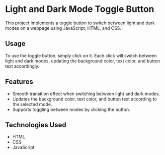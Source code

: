 # Light and Dark Mode Toggle Button

This project implements a toggle button to switch between light and dark modes on a webpage using JavaScript, HTML, and CSS.

## Usage

To use the toggle button, simply click on it. Each click will switch between light and dark modes, updating the background color, text color, and button text accordingly.

## Features

- Smooth transition effect when switching between light and dark modes.
- Updates the background color, text color, and button text according to the selected mode.
- Supports toggling between modes by clicking the button.

## Technologies Used

- HTML
- CSS
- JavaScript
